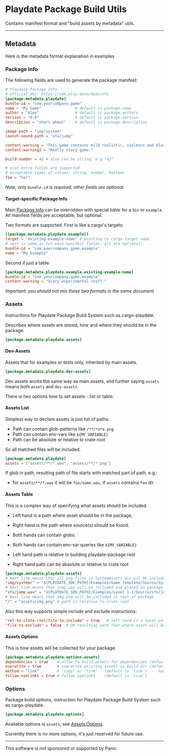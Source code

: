 # Playdate Package Build Utils

Contains manifest format and "build assets by metadata" utils.



- - -

## Metadata

Here is the metadata format explanation in examples

### Package Info

The following fields are used to generate the package manifest:

```toml
# Playdate Package Info
# official doc: https://sdk.play.date/#pdxinfo
[package.metadata.playdate]
bundle-id = "com.yourcompany.game"
name = "My Game"               # default is package.name
author = "Alex"                # default is package.authors
version = "0.0"                # default is package.version
description = "short about"    # default is package.description

image-path = "img/system"
launch-sound-path = "sfx/jump"

content-warning = "This game contains mild realistic, violence and bloodshed."
content-warning2 = "Really scary game."

build-number = 42 # also can be string, e.g "42"

# also extra fields are supported
# acceptable types of values: string, number, boolean
foo = "bar"
```

_Note, only `bundle-id` is required, other fields are optional._


#### Target-specific Package Info

Main [Package Info](#package-info) can be overridden with special _table_ for a `bin` or `example`.
All manifest fields are acceptable, but optional.

Two formats are supported.
First is like a cargo's targets:

```toml
[[package.metadata.playdate.example]]
target = "existing-example-name" # pointing to cargo-target name
# next is same as for main manifest fields, all are optional:
bundle-id = "com.yourcompany.game.example"
name = "My Example"
```

Second if just a table:

```toml
[package.metadata.playdate.example.existing-example-name]
bundle-id = "com.yourcompany.game.example"
content-warning = "Scary experimental stuff."
```

_Important: you should not mix these two formats in the same document._


### Assets

Instructions for Playdate Package Build System such as cargo-playdate.

Describes where assets are stored, how and where they should be in the package.

```toml
[package.metadata.playdate.assets]
```

#### Dev-Assets

Assets that for examples or tests only, inherited by main assets.

```toml
[package.metadata.playdate.dev-assets]
```
Dev assets works the same way as main assets,
and further saying `assets` means both `assets` and `dev-assets`.


There is two options how to set assets - list or table:

#### Assets List

Simplest way to declare assets is just list of paths.

- Path can contain glob-patterns like `/**/*o*e.png`
- Path can contain env-vars like `${MY_VARIABLE}`
- Path can be absolute or relative to crate root

So all matched files will be included.

```toml
[package.metadata.playdate]
assets = ["assets/**/*.wav", "assets/**/*.png"]
```

If glob in path, resulting path of file starts with matched part of path, e.g.:
- for `assets/**/*.wav` it will be `foo/some.wav`, if `assets` contains `foo` dir


#### Assets Table

This is a complex way of specifying what assets should be included.
- Left hand is a path where asset should be in the package,
- Right hand is the path where source(s) should be found.

- Both hands can contain globs.
- Both hands can contain env-var queries like `${MY_VARIABLE}`

- Left hand path is relative to building playdate-package root
- Right hand path can be absolute or relative to crate root

```toml
[package.metadata.playdate.assets]
# Next line means that all png-files in SystemAssets dir wil be included and placed in img/system directory
"img/system/" = "${PLAYDATE_SDK_PATH}/Examples/Game Template/Source/SystemAssets/*.png"
# Next line means that jump.wav will be included and placed in package as sfx/jump.wav
"sfx/jump.wav" = "${PLAYDATE_SDK_PATH}/Examples/Level 1-1/Source/sfx/jump.wav"
# Next line means that img.png will be included in root of package
"/" = "assets/img.png" # path is relative to crate root
```

Also this way supports simple include and exclude instructions:
```toml
"rel-to-crate-root/file-to-include" = true   # left hand is a local path, relative to crate-root,
"file-to-exclude" = false  # OR resulting path that where asset will be in the resulting package.
```


#### Assets Options

This is how assets will be collected for your package.

```toml
[package.metadata.playdate.options.assets]
dependencies = true    # allow to build assets for dependencies (default is `false`)
overwrite = true       # overwrite existing assets in build dir (default is `true`)
method = "link"        # "copy" or "link"   (default is `link`)  -  how assets should be collected, make symlinks or copy files
follow-symlinks = true # follow symlinks    (default is `true`)
```


### Options

Package build options, instruction for Playdate Package Build System such as cargo-playdate.

```toml
[package.metadata.playdate.options]
```

Available options is `assets`, see [Assets Options](#assets-options).

Currently there is no more options, it's just reserved for future use.




- - -

This software is not sponsored or supported by Panic.
